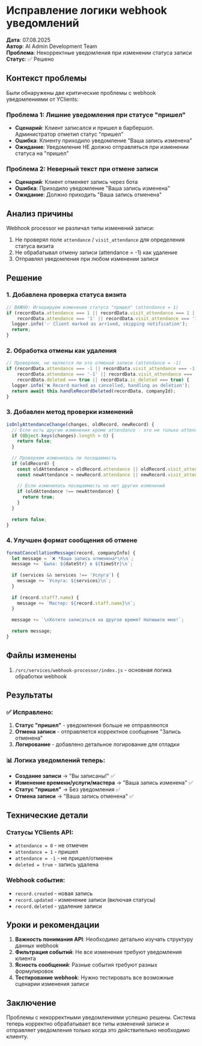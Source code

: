 # Исправление логики webhook уведомлений

**Дата**: 07.08.2025  
**Автор**: AI Admin Development Team  
**Проблема**: Некорректные уведомления при изменении статуса записи  
**Статус**: ✅ Решено

## Контекст проблемы

Были обнаружены две критические проблемы с webhook уведомлениями от YClients:

### Проблема 1: Лишние уведомления при статусе "пришел"
- **Сценарий**: Клиент записался и пришел в барбершоп. Администратор отметил статус "пришел"
- **Ошибка**: Клиенту приходило уведомление "Ваша запись изменена"
- **Ожидание**: Уведомление НЕ должно отправляться при изменении статуса на "пришел"

### Проблема 2: Неверный текст при отмене записи
- **Сценарий**: Клиент отменяет запись через бота
- **Ошибка**: Приходило уведомление "Ваша запись изменена" 
- **Ожидание**: Должно приходить "Ваша запись отменена"

## Анализ причины

Webhook processor не различал типы изменений записи:
1. Не проверял поле `attendance` / `visit_attendance` для определения статуса визита
2. Не обрабатывал отмену записи (attendance = -1) как удаление
3. Отправлял уведомления при любом изменении записи

## Решение

### 1. Добавлена проверка статуса визита

```javascript
// ВАЖНО: Игнорируем изменения статуса "пришел" (attendance = 1)
if (recordData.attendance === 1 || recordData.visit_attendance === 1 || 
    recordData.attendance === '1' || recordData.visit_attendance === '1') {
  logger.info('✅ Client marked as arrived, skipping notification');
  return;
}
```

### 2. Обработка отмены как удаления

```javascript
// Проверяем, не является ли это отменой записи (attendance = -1)
if (recordData.attendance === -1 || recordData.visit_attendance === -1 ||
    recordData.attendance === '-1' || recordData.visit_attendance === '-1' ||
    recordData.deleted === true || recordData.is_deleted === true) {
  logger.info('❌ Record marked as cancelled, handling as deletion');
  return await this.handleRecordDeleted(recordData, companyId);
}
```

### 3. Добавлен метод проверки изменений

```javascript
isOnlyAttendanceChange(changes, oldRecord, newRecord) {
  // Если есть другие изменения кроме attendance - это не только attendance
  if (Object.keys(changes).length > 0) {
    return false;
  }
  
  // Проверяем изменилась ли посещаемость
  if (oldRecord) {
    const oldAttendance = oldRecord.attendance || oldRecord.visit_attendance;
    const newAttendance = newRecord.attendance || newRecord.visit_attendance;
    
    // Если изменилась посещаемость но нет других изменений
    if (oldAttendance !== newAttendance) {
      return true;
    }
  }
  
  return false;
}
```

### 4. Улучшен формат сообщения об отмене

```javascript
formatCancellationMessage(record, companyInfo) {
  let message = `❌ *Ваша запись отменена*\n\n`;
  message += `Была: ${dateStr} в ${timeStr}\n`;
  
  if (services && services !== 'Услуга') {
    message += `Услуга: ${services}\n`;
  }
  
  if (record.staff?.name) {
    message += `Мастер: ${record.staff.name}\n`;
  }
  
  message += `\nХотите записаться на другое время? Напишите мне!`;
  
  return message;
}
```

## Файлы изменены

1. `/src/services/webhook-processor/index.js` - основная логика обработки webhook

## Результаты

### ✅ Исправлено:
1. **Статус "пришел"** - уведомления больше не отправляются
2. **Отмена записи** - отправляется корректное сообщение "Запись отменена"
3. **Логирование** - добавлено детальное логирование для отладки

### 📊 Логика уведомлений теперь:
- **Создание записи** → "Вы записаны!" ✅
- **Изменение времени/услуги/мастера** → "Ваша запись изменена" ✅
- **Статус "пришел"** → Без уведомления ✅
- **Отмена записи** → "Ваша запись отменена" ✅

## Технические детали

### Статусы YClients API:
- `attendance = 0` - не отмечен
- `attendance = 1` - пришел
- `attendance = -1` - не пришел/отменен
- `deleted = true` - запись удалена

### Webhook события:
- `record.created` - новая запись
- `record.updated` - изменение записи (включая статусы)
- `record.deleted` - удаление записи

## Уроки и рекомендации

1. **Важность понимания API**: Необходимо детально изучать структуру данных webhook
2. **Фильтрация событий**: Не все изменения требуют уведомления клиента
3. **Ясность сообщений**: Разные события требуют разных формулировок
4. **Тестирование webhook**: Нужно тестировать все возможные сценарии изменения записи

## Заключение

Проблемы с некорректными уведомлениями успешно решены. Система теперь корректно обрабатывает все типы изменений записи и отправляет уведомления только когда это действительно необходимо клиенту.